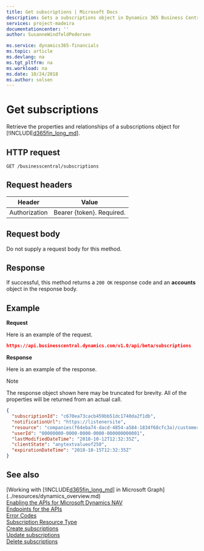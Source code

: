 ```yaml
---
title: Get subscriptions | Microsoft Docs
description: Gets a subscriptions object in Dynamics 365 Business Central.
services: project-madeira
documentationcenter: ''
author: SusanneWindfeldPedersen

ms.service: dynamics365-financials
ms.topic: article
ms.devlang: na
ms.tgt_pltfrm: na
ms.workload: na
ms.date: 10/24/2018
ms.author: solsen
---
```


# Get subscriptions
Retrieve the properties and relationships of a subscriptions object for [!INCLUDE[d365fin_long_md](../../includes/d365fin_long_md.md)].

## HTTP request
```
GET /businesscentral/subscriptions
```

## Request headers
|Header|Value|
|------|-----|
|Authorization  |Bearer {token}. Required. |

## Request body
Do not supply a request body for this method.

## Response
If successful, this method returns a ```200 OK``` response code and an **accounts** object in the response body.

## Example

**Request**

Here is an example of the request.
```json
https://api.businesscentral.dynamics.com/v1.0/api/beta/subscriptions 
```

**Response**

Here is an example of the response. 

> [!NOTE]  
> The response object shown here may be truncated for brevity. All of the properties will be returned from an actual call.

```json
{
  "subscriptionId": "c670ea73cacb459bb51dc1740da2f1db",
  "notificationUrl": "https://listenersite",
  "resource": "companies(f64eba74-dacd-4854-a584-1834f68cfc3a)/customers",
  "userId": "00000000-0000-0000-0000-000000000001",
  "lastModifiedDateTime": "2018-10-12T12:32:35Z",
  "clientState": "anytextvalueof250",
  "expirationDateTime": "2018-10-15T12:32:35Z"
}
```


## See also
[Working with [!INCLUDE[d365fin_long_md](../../includes/d365fin_long_md.md)] in Microsoft Graph](../resources/dynamics_overview.md)  
[Enabling the APIs for Microsoft Dynamics NAV](../../enabling-apis-for-dynamics-nav.md)  
[Endpoints for the APIs](../../endpoints-apis-for-dynamics.md)  
[Error Codes](../dynamics_error_codes.md)  
[Subscription Resource Type](../resources/dynamics_subscription.md)  
[Create subscriptions](dynamics_subscription_create.md)  
[Update subscriptions](dynamics_subscription_update.md)  
[Delete subscriptions](dynamics_subscription_delete.md)  
